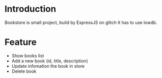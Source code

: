 # Introduction 

Bookstore is small project, build by ExpressJS on glitch
It has to use lowdb.

# Feature 

- Show books list
- Add a new book (id, title, description)
- Update infomation the book in store
- Delete book
